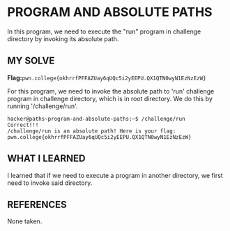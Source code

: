 # PROGRAM AND ABSOLUTE PATHS
In this program, we need to execute the "run" program in challenge directory by invoking its absolute path.

## MY SOLVE
**Flag:**`pwn.college{okhrrfPFFAZUay6qUQc5i2yEEPU.QX1QTN0wyN1EzNzEzW}`

For this program, we need to invoke the absolute path to 'run' challenge program in challenge directory, which is in root directory. We do this by running '/challenge/run'. 

```
hacker@paths~program-and-absolute-paths:~$ /challenge/run
Correct!!!
/challenge/run is an absolute path! Here is your flag:
pwn.college{okhrrfPFFAZUay6qUQc5i2yEEPU.QX1QTN0wyN1EzNzEzW}
```

## WHAT I LEARNED
I learned that if we need to execute a program in another directory, we first need to invoke said directory.

## REFERENCES
None taken.
